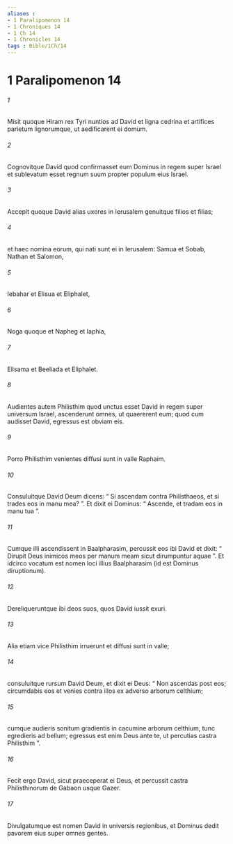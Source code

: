 ```yaml
---
aliases : 
- 1 Paralipomenon 14
- 1 Chroniques 14
- 1 Ch 14
- 1 Chronicles 14
tags : Bible/1Ch/14
---
```


# 1 Paralipomenon 14

###### 1
Misit quoque Hiram rex Tyri nuntios ad David et ligna cedrina et artifices parietum lignorumque, ut aedificarent ei domum. 
###### 2
Cognovitque David quod confirmasset eum Dominus in regem super Israel et sublevatum esset regnum suum propter populum eius Israel.
###### 3
Accepit quoque David alias uxores in Ierusalem genuitque filios et filias; 
###### 4
et haec nomina eorum, qui nati sunt ei in Ierusalem: Samua et Sobab, Nathan et Salomon, 
###### 5
Iebahar et Elisua et Eliphalet, 
###### 6
Noga quoque et Napheg et Iaphia, 
###### 7
Elisama et Beeliada et Eliphalet.
###### 8
Audientes autem Philisthim quod unctus esset David in regem super universum Israel, ascenderunt omnes, ut quaererent eum; quod cum audisset David, egressus est obviam eis. 
###### 9
Porro Philisthim venientes diffusi sunt in valle Raphaim. 
###### 10
Consuluitque David Deum dicens: “ Si ascendam contra Philisthaeos, et si trades eos in manu mea? ”. Et dixit ei Dominus: “ Ascende, et tradam eos in manu tua ”. 
###### 11
Cumque illi ascendissent in Baalpharasim, percussit eos ibi David et dixit: “ Dirupit Deus inimicos meos per manum meam sicut dirumpuntur aquae ”. Et idcirco vocatum est nomen loci illius Baalpharasim (id est Dominus diruptionum). 
###### 12
Dereliqueruntque ibi deos suos, quos David iussit exuri.
###### 13
Alia etiam vice Philisthim irruerunt et diffusi sunt in valle; 
###### 14
consuluitque rursum David Deum, et dixit ei Deus: “ Non ascendas post eos; circumdabis eos et venies contra illos ex adverso arborum celthium; 
###### 15
cumque audieris sonitum gradientis in cacumine arborum celthium, tunc egredieris ad bellum; egressus est enim Deus ante te, ut percutias castra Philisthim ”. 
###### 16
Fecit ergo David, sicut praeceperat ei Deus, et percussit castra Philisthinorum de Gabaon usque Gazer. 
###### 17
Divulgatumque est nomen David in universis regionibus, et Dominus dedit pavorem eius super omnes gentes.
